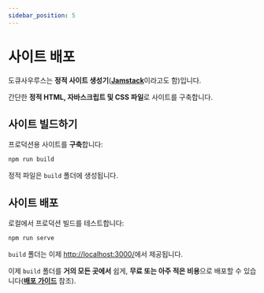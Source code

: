```yaml
---
sidebar_position: 5
---
```


# 사이트 배포

도큐사우루스는 **정적 사이트 생성기**([**Jamstack**](https://jamstack.org/)이라고도 함)입니다.

간단한 **정적 HTML, 자바스크립트 및 CSS 파일**로 사이트를 구축합니다.

## 사이트 빌드하기

프로덕션용 사이트를 **구축**합니다:

```bash
npm run build
```

정적 파일은 `build` 폴더에 생성됩니다.

## 사이트 배포

로컬에서 프로덕션 빌드를 테스트합니다:

```bash
npm run serve
```

`build` 폴더는 이제 [http://localhost:3000/](http://localhost:3000/)에서 제공됩니다.

이제 `build` 폴더를 **거의 모든 곳에서** 쉽게, **무료 또는 아주 적은 비용**으로 배포할 수 있습니다([**배포 가이드**](https://docusaurus.io/docs/deployment) 참조).
